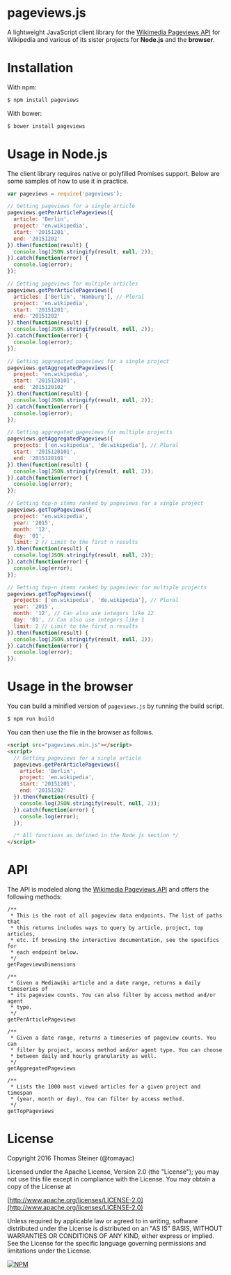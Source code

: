 # pageviews.js

A lightweight JavaScript client library for the [Wikimedia Pageviews API](https://wikimedia.org/api/rest_v1/?doc#!/Pageviews_data) for Wikipedia and various of its sister projects for **Node.js** and the **browser**.

# Installation

With npm:

```bash
$ npm install pageviews
```

With bower:

```bash
$ bower install pageviews
```

# Usage in Node.js

The client library requires native or polyfilled Promises support.
Below are some samples of how to use it in practice.

```javascript
var pageviews = require('pageviews');

// Getting pageviews for a single article
pageviews.getPerArticlePageviews({
  article: 'Berlin',
  project: 'en.wikipedia',
  start: '20151201',
  end: '20151202'
}).then(function(result) {
  console.log(JSON.stringify(result, null, 2));
}).catch(function(error) {
  console.log(error);
});

// Getting pageviews for multiple articles
pageviews.getPerArticlePageviews({
  articles: ['Berlin', 'Hamburg'], // Plural
  project: 'en.wikipedia',
  start: '20151201',
  end: '20151202'
}).then(function(result) {
  console.log(JSON.stringify(result, null, 2));
}).catch(function(error) {
  console.log(error);
});

// Getting aggregated pageviews for a single project
pageviews.getAggregatedPageviews({
  project: 'en.wikipedia',
  start: '2015120101',
  end: '2015120102'
}).then(function(result) {
  console.log(JSON.stringify(result, null, 2));
}).catch(function(error) {
  console.log(error);
});

// Getting aggregated pageviews for multiple projects
pageviews.getAggregatedPageviews({
  projects: ['en.wikipedia', 'de.wikipedia'], // Plural
  start: '2015120101',
  end: '2015120101'
}).then(function(result) {
  console.log(JSON.stringify(result, null, 2));
}).catch(function(error) {
  console.log(error);
});

// Getting top-n items ranked by pageviews for a single project
pageviews.getTopPageviews({
  project: 'en.wikipedia',
  year: '2015',
  month: '12',
  day: '01',
  limit: 2 // Limit to the first n results
}).then(function(result) {
  console.log(JSON.stringify(result, null, 2));
}).catch(function(error) {
  console.log(error);
});

// Getting top-n items ranked by pageviews for multiple projects
pageviews.getTopPageviews({
  projects: ['en.wikipedia', 'de.wikipedia'], // Plural
  year: '2015',
  month: '12', // Can also use integers like 12
  day: '01', // Can also use integers like 1
  limit: 2 // Limit to the first n results
}).then(function(result) {
  console.log(JSON.stringify(result, null, 2));
}).catch(function(error) {
  console.log(error);
});
```

# Usage in the browser

You can build a minified version of ```pageviews.js``` by running the build script.

```bash
$ npm run build
```

You can then use the file in the browser as follows.

```html
<script src="pageviews.min.js"></script>
<script>
  // Getting pageviews for a single article
  pageviews.getPerArticlePageviews({
    article: 'Berlin',
    project: 'en.wikipedia',
    start: '20151201',
    end: '20151202'
  }).then(function(result) {
    console.log(JSON.stringify(result, null, 2));
  }).catch(function(error) {
    console.log(error);
  });

  /* All functions as defined in the Node.js section */
</script>
```

# API

The API is modeled along the [Wikimedia Pageviews API](https://wikimedia.org/api/rest_v1/?doc#!/Pageviews_data)
and offers the following methods:
```
/**
 * This is the root of all pageview data endpoints. The list of paths that
 * this returns includes ways to query by article, project, top articles,
 * etc. If browsing the interactive documentation, see the specifics for
 * each endpoint below.
 */
getPageviewsDimensions

/**
 * Given a Mediawiki article and a date range, returns a daily timeseries of
 * its pageview counts. You can also filter by access method and/or agent
 * type.
 */
getPerArticlePageviews

/**
 * Given a date range, returns a timeseries of pageview counts. You can
 * filter by project, access method and/or agent type. You can choose
 * between daily and hourly granularity as well.
 */
getAggregatedPageviews

/**
 * Lists the 1000 most viewed articles for a given project and timespan
 * (year, month or day). You can filter by access method.
 */
getTopPageviews
```

# License
Copyright 2016 Thomas Steiner (@tomayac)

Licensed under the Apache License, Version 2.0 (the "License");
you may not use this file except in compliance with the License.
You may obtain a copy of the License at

[http://www.apache.org/licenses/LICENSE-2.0](http://www.apache.org/licenses/LICENSE-2.0)

Unless required by applicable law or agreed to in writing, software
distributed under the License is distributed on an "AS IS" BASIS,
WITHOUT WARRANTIES OR CONDITIONS OF ANY KIND, either express or implied.
See the License for the specific language governing permissions and
limitations under the License.

[![NPM](https://nodei.co/npm/pageviews.png?downloads=true)](https://nodei.co/npm/pageviews/)
